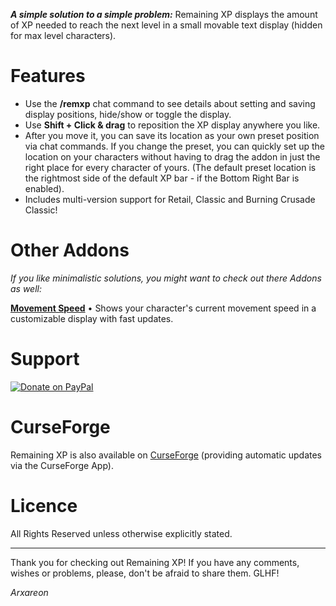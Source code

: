 ***A simple solution to a simple problem:*** Remaining XP displays the amount of XP needed to reach the next level in a small movable text display (hidden for max level characters).

# Features
* Use the **/remxp** chat command to see details about setting and saving display positions, hide/show or toggle the display.
* Use **Shift + Click & drag** to reposition the XP display anywhere you like.
* After you move it, you can save its location as your own preset position via chat commands. If you change the preset, you can quickly set up the location on your characters without having to drag the addon in just the right place for every character of yours. (The default preset location is the rightmost side of the default XP bar - if the Bottom Right Bar is enabled).
* Includes multi-version support for Retail, Classic and Burning Crusade Classic!

# Other Addons
*If you like minimalistic solutions, you might want to check out there Addons as well:*

[**Movement Speed**](https://bitbucket.org/Arxareon/movement-speed) • Shows your character's current movement speed in a customizable display with fast updates.

# Support
[![Donate on PayPal](https://upload.wikimedia.org/wikipedia/commons/thumb/b/b5/PayPal.svg/124px-PayPal.svg.png)](https://www.paypal.com/donate/?hosted_button_id=Z4FSAFKA5LX98)

# CurseForge
Remaining XP is also available on [CurseForge](https://www.curseforge.com/wow/addons/remaining-xp) (providing automatic updates via the CurseForge App).

# Licence
All Rights Reserved unless otherwise explicitly stated.

- - -
Thank you for checking out Remaining XP!
If you have any comments, wishes or problems, please, don't be afraid to share them. GLHF!

*Arxareon*